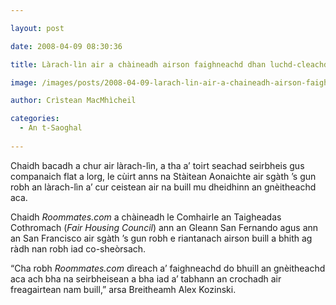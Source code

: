 ```yaml
---

layout: post

date: 2008-04-09 08:30:36

title: Làrach-lìn air a chàineadh airson faighneachd dhan luchd-cleachdaidh mun gnèitheachd aca

image: /images/posts/2008-04-09-larach-lin-air-a-chaineadh-airson-faighneachd-dhan-luchd-cleachdaidh-mun-gneitheachd-aca.webp

author: Crìstean MacMhìcheil

categories:
  - An t-Saoghal
  
---
```


Chaidh bacadh a chur air làrach-lìn, a tha a&#8217; toirt seachad seirbheis gus companaich flat a lorg, le cùirt anns na Stàitean Aonaichte air sgàth &#8217;s gun robh an làrach-lìn a&#8217; cur ceistean air na buill mu dheidhinn an gnèitheachd aca.

Chaidh _Roommates.com_ a chàineadh le Comhairle an Taigheadas Cothromach (_Fair Housing Council_) ann an Gleann San Fernando agus ann an San Francisco air sgàth &#8217;s gun robh e riantanach airson buill a bhith ag ràdh nan robh iad co-sheòrsach.

&#8220;Cha robh _Roommates.com_ dìreach a&#8217; faighneachd do bhuill an gnèitheachd aca ach bha na seirbheisean a bha iad a&#8217; tabhann an crochadh air freagairtean nam buill,&#8221; arsa Breitheamh Alex Kozinski.
